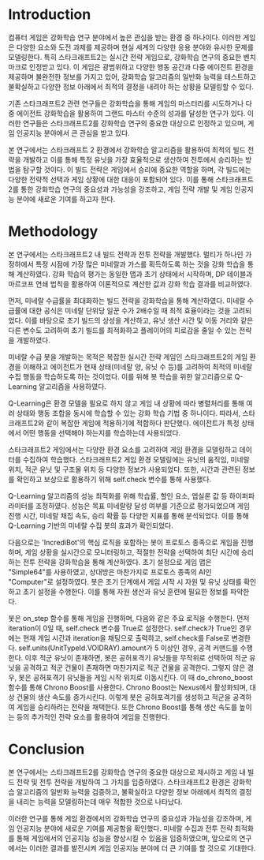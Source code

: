# Introduction
컴퓨터 게임은 강화학습 연구 분야에서 높은 관심을 받는 환경 중 하나이다. 이러한 게임은 다양한 요소와 도전 과제를 제공하며 현실 세계의 다양한 응용 분야와 유사한 문제를 모델링한다. 특히 스타크래프트2는 실시간 전략 게임으로, 강화학습 연구의 중요한 벤치마크로 인정받고 있다. 이 게임은 광범위하고 다양한 행동 공간과 다중 에이전트 환경을 제공하며 불완전한 정보를 가지고 있어, 강화학습 알고리즘의 일반화 능력을 테스트하고 불확실하고 다양한 정보 아래에서 최적의 결정을 내려야 하는 상황을 모델링할 수 있다.

기존 스타크래프트2 관련 연구들은 강화학습을 통해 게임의 마스터리를 시도하거나 다중 에이전트 강화학습을 활용하여 그랜드 마스터 수준의 성과를 달성한 연구가 있다. 이러한 연구들은 스타크래프트2를 강화학습 연구의 중요한 대상으로 인정하고 있으며, 게임 인공지능 분야에서 큰 관심을 받고 있다.

본 연구에서는 스타크래프트 2 환경에서 강화학습 알고리즘을 활용하여 최적의 빌드 전략을 개발하고 이를 통해 특정 유닛을 가장 효율적으로 생산하여 전투에서 승리하는 방법을 탐구할 것이다. 이 빌드 전략은 게임에서 승리에 중요한 역할을 하며, 각 빌드에는 다양한 전략적 선택과 게임 상황에 대한 대응이 포함되어 있다. 이를 통해 스타크래프트 2를 통한 강화학습 연구의 중요성과 가능성을 강조하고, 게임 전략 개발 및 게임 인공지능 분야에 새로운 기여를 하고자 한다.

# Methodology
본 연구에서는 스타크래프트2 내 빌드 전략과 전투 전략을 개발했다. 멀티가 하나인 가정하에서 특정 시점에 가장 많은 미네랄과 가스를 획득하도록 하는 것을 강화 학습을 통해 계산하였다. 강화 학습의 평가는 동일한 맵과 초기 상태에서 시작하며, DP 테이블과 마르코프 연쇄 법칙을 활용하여 이론적으로 계산한 값과 강화 학습 결과를 비교하였다.

먼저, 미네랄 수급률을 최대화하는 빌드 전략을 강화학습을 통해 계산하였다. 미네랄 수급률에 대한 공식은 미네랄 단위당 일꾼 수가 2배수일 때 최적 효율이라는 것을 고려되었다. 이를 바탕으로 초기 빌드의 상성을 계산하고, 유닛 생산 시간 및 이동 거리와 같은 다른 변수도 고려하여 초기 빌드를 최적화하고 플레이어의 피로감을 줄일 수 있는 전략을 개발하였다.

미네랄 수급 봇을 개발하는 목적은 복잡한 실시간 전략 게임인 스타크래프트2의 게임 환경을 이해하고 에이전트가 현재 상태(미네랄 양, 유닛 수 등)를 고려하여 최적의 미네랄 수집 행동을 학습하도록 하는 것이었다. 이를 위해 봇 학습을 위한 알고리즘으로 Q-Learning 알고리즘을 사용하였다.

Q-Learning은 환경 모델을 필요로 하지 않고 게임 내 상황에 따라 병렬처리를 통해 여러 상태와 행동 조합을 동시에 학습할 수 있는 강화 학습 기법 중 하나이다. 따라서, 스타크래프트2와 같이 복잡한 게임에 적용하기에 적합하다 판단했다. 에이전트가 특정 상태에서 어떤 행동을 선택해야 하는지를 학습하는데 사용되었다.

스타크래프트2 게임에서는 다양한 환경 요소를 고려하여 게임 환경을 모델링하고 데이터를 수집하여 학습했다. 스타크래프트2 게임 환경 모델링에는 유닛의 움직임, 미네랄 위치, 적군 유닛 및 구조물 위치 등 다양한 정보가 사용되었다. 또한, 시간과 관련된 정보를 확인하고 보상으로 활용하기 위해 self.check 변수를 통해 사용했다. 

Q-Learning 알고리즘의 성능 최적화를 위해 학습률, 할인 요소, 엡실론 값 등 하이퍼파라미터를 조정하였다. 성능은 목표 미네랄량 달성 여부를 기준으로 평가되었으며 게임 진행 시간, 미네랄 채집 속도, 승리 확률 등 다양한 지표를 통해 분석되었다. 이를 통해 Q-Learning 기반의 미네랄 수집 봇의 효과가 확인되었다.

다음으로는 'IncrediBot'의 핵심 로직을 포함하는 봇이 프로토스 종족으로 게임을 진행하며, 게임 상황을 실시간으로 모니터링하고, 적절한 전략을 선택하여 최단 시간에 승리하는 전투 전략을 강화학습을 통해 계산하였다. 
초기 설정으로 게임 맵은 "Simple64"를 사용하였고, 상대방은 마찬가지로 프로토스 종족의 AI인 "Computer"로 설정하였다. 봇은 초기 단계에서 게임 시작 시 자원 및 유닛 상태를 확인하고 초기 설정을 수행한다. 이를 통해 자원 생산과 유닛 훈련에 필요한 정보를 파악한다.

봇은 on_step 함수를 통해 게임을 진행하며, 다음와 같은 주요 로직을 수행한다. 먼저 iteration이 0일 때, self.check 변수를 True로 설정한다. self.check가 True인 경우에는 현재 게임 시간과 iteration을 채팅으로 출력하고, self.check를 False로 변경한다. self.units(UnitTypeId.VOIDRAY).amount가 5 이상인 경우, 공격 커맨드를 수행한다. 이후 적군 유닛이 존재하면, 봇은 공허포격기 유닛들을 무작위로 선택하여 적군 유닛을 공격하고 적군 건물이 존재하면 마찬가지로 적군 건물을 공격한다. 그렇지 않은 경우, 봇은 공허포격기 유닛들을 게임 시작 위치로 이동시킨다. 이 때 do_chrono_boost 함수를 통해 Chrono Boost를 사용한다. Chrono Boost는 Nexus에서 활성화되며, 대상 건물의 생산 속도를 증가시킨다. 이렇게 봇은 공허포격기를 생성하고 적군을 공격하여 게임을 승리하려는 전략을 채택한다. 또한 Chrono Boost를 통해 생산 속도를 높이는 등의 추가적인 전략 요소를 활용하여 게임을 진행한다.

# Conclusion
본 연구에서는 스타크래프트2를 강화학습 연구의 중요한 대상으로 제시하고 게임 내 빌드 전략 및 전투 전략을 개발하여 그 가치를 입증하였다. 스타크래프트2 환경은 강화학습 알고리즘의 일반화 능력을 검증하고, 불확실하고 다양한 정보 아래에서 최적의 결정을 내리는 능력을 모델링하는데 매우 적합한 것으로 나타났다.

이러한 연구를 통해 게임 환경에서의 강화학습 연구의 중요성과 가능성을 강조하며, 게임 인공지능 분야에 새로운 기여를 제공함을 확인했다. 미네랄 수집과 전투 전략 최적화를 통해 게임에서의 인공지능 성능을 향상시킬 수 있음을 입증하였으며, 앞으로의 연구에서는 이러한 결과를 발전시켜 게임 인공지능 분야에 더 큰 기여를 할 것으로 기대한다.
